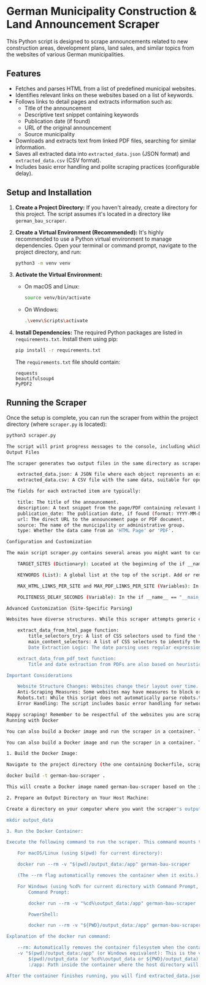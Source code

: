 # German Municipality Construction & Land Announcement Scraper

This Python script is designed to scrape announcements related to new construction areas, development plans, land sales, and similar topics from the websites of various German municipalities.

## Features

- Fetches and parses HTML from a list of predefined municipal websites.
- Identifies relevant links on these websites based on a list of keywords.
- Follows links to detail pages and extracts information such as:
    - Title of the announcement
    - Descriptive text snippet containing keywords
    - Publication date (if found)
    - URL of the original announcement
    - Source municipality
- Downloads and extracts text from linked PDF files, searching for similar information.
- Saves all extracted data into `extracted_data.json` (JSON format) and `extracted_data.csv` (CSV format).
- Includes basic error handling and polite scraping practices (configurable delay).

## Setup and Installation

1.  **Create a Project Directory:**
    If you haven't already, create a directory for this project. The script assumes it's located in a directory like `german_bau_scraper`.

2.  **Create a Virtual Environment (Recommended):**
    It's highly recommended to use a Python virtual environment to manage dependencies. Open your terminal or command prompt, navigate to the project directory, and run:
    ```bash
    python3 -m venv venv
    ```

3.  **Activate the Virtual Environment:**
    -   On macOS and Linux:
        ```bash
        source venv/bin/activate
        ```
    -   On Windows:
        ```bash
        .\venv\Scripts\activate
        ```

4.  **Install Dependencies:**
    The required Python packages are listed in `requirements.txt`. Install them using pip:
    ```bash
    pip install -r requirements.txt
    ```
    The `requirements.txt` file should contain:
    ```
    requests
    beautifulsoup4
    PyPDF2
    ```

## Running the Scraper

Once the setup is complete, you can run the scraper from within the project directory (where `scraper.py` is located):

```bash
python3 scraper.py

The script will print progress messages to the console, including which sites are being processed, links being followed, and data being extracted or saved.
Output Files

The scraper generates two output files in the same directory as scraper.py:

    extracted_data.json: A JSON file where each object represents an extracted announcement. This format is useful for programmatic access.
    extracted_data.csv: A CSV file with the same data, suitable for opening in spreadsheet software.

The fields for each extracted item are typically:

    title: The title of the announcement.
    description: A text snippet from the page/PDF containing relevant keywords.
    publication_date: The publication date, if found (format: YYYY-MM-DD). "Not found" otherwise.
    url: The direct URL to the announcement page or PDF document.
    source: The name of the municipality or administrative group.
    type: Whether the data came from an 'HTML Page' or 'PDF'.

Configuration and Customization

The main script scraper.py contains several areas you might want to customize:

    TARGET_SITES (Dictionary): Located at the beginning of the if __name__ == "__main__": block. This dictionary maps municipality names to their main website URLs. You can add, remove, or modify entries. For some sites, you might achieve better results by pointing the URL directly to their "Aktuelles" (News) or "Bekanntmachungen" (Announcements) page.

    KEYWORDS (List): A global list at the top of the script. Add or remove keywords (in lowercase) to tailor the search.

    MAX_HTML_LINKS_PER_SITE and MAX_PDF_LINKS_PER_SITE (Variables): In the if __name__ == "__main__": block. These limit how many relevant HTML detail pages or PDF links the scraper will process from each main site. Adjust these for broader or narrower scraping.

    POLITENESS_DELAY_SECONDS (Variable): In the if __name__ == "__main__": block. Sets a delay (in seconds) between HTTP requests to the same site's subpages. It's important to keep this at a reasonable value (e.g., 0.5-2 seconds) to avoid overloading servers.

Advanced Customization (Site-Specific Parsing)

Websites have diverse structures. While this scraper attempts generic extraction, you will likely need to customize the parsing logic for optimal results on each specific website. Key areas in scraper.py:

    extract_data_from_html_page function:
        title_selectors_try: A list of CSS selectors used to find the title. You may need to add or adjust these based on how titles are marked up on target sites (e.g., specific <h1> classes).
        main_content_selectors: A list of CSS selectors to identify the main content area of a page. This helps focus the search for relevant paragraphs and dates. Inspect target websites' HTML structure (using browser developer tools) to find appropriate selectors.
        Date Extraction Logic: The date parsing uses regular expressions and attempts to parse common formats. This is notoriously tricky and often requires site-specific patterns or adjustments to the date_patterns list or the parsing logic within this function.

    extract_data_from_pdf_text function:
        Title and date extraction from PDFs are also based on heuristics (e.g., first few lines for title, regex for dates). These might need refinement based on common PDF layouts from the target municipalities.

Important Considerations

    Website Structure Changes: Websites change their layout over time. If the scraper stops working for a particular site, you'll likely need to update its CSS selectors or parsing logic.
    Anti-Scraping Measures: Some websites may have measures to block or limit automated scraping. If you encounter issues (e.g., getting blocked), you might need to use more advanced techniques like rotating user agents, using proxies, or reducing crawl speed further. This script uses a default User-Agent.
    Robots.txt: While this script does not automatically parse robots.txt files, it's good practice to be aware of a website's scraping policies if you intend to scrape frequently or extensively.
    Error Handling: The script includes basic error handling for network requests and file operations. For production use, you might want to enhance this (e.g., more detailed logging, retry mechanisms).

Happy scraping! Remember to be respectful of the websites you are scraping.
Running with Docker

You can also build a Docker image and run the scraper in a container. This is useful for ensuring a consistent environment and managing dependencies easily.

You can also build a Docker image and run the scraper in a container. This is useful for ensuring a consistent environment and managing dependencies easily.

1. Build the Docker Image:

Navigate to the project directory (the one containing Dockerfile, scraper.py, and requirements.txt) in your terminal and run:

docker build -t german-bau-scraper .

This will create a Docker image named german-bau-scraper based on the instructions in the Dockerfile.

2. Prepare an Output Directory on Your Host Machine:

Create a directory on your computer where you want the scraper's output files (extracted_data.json and extracted_data.csv) to be saved. For example:

mkdir output_data

3. Run the Docker Container:

Execute the following command to run the scraper. This command mounts the output_data directory you created into the /app directory within the container (which is the working directory where scraper.py runs and saves its files).

    For macOS/Linux (using $(pwd) for current directory):

    docker run --rm -v "$(pwd)/output_data:/app" german-bau-scraper

    (The --rm flag automatically removes the container when it exits.)

    For Windows (using %cd% for current directory with Command Prompt, or ${PWD} with PowerShell):
        Command Prompt:

        docker run --rm -v "%cd%\output_data:/app" german-bau-scraper

        PowerShell:

        docker run --rm -v "${PWD}/output_data:/app" german-bau-scraper

Explanation of the docker run command:

    --rm: Automatically removes the container filesystem when the container exits. This is good for cleanup for tasks that run and then stop.
    -v "$(pwd)/output_data:/app" (or Windows equivalent): This is the volume mount.
        $(pwd)/output_data (or %cd%\output_data or ${PWD}/output_data): Path to the directory on your host machine.
        :/app: Path inside the container where the host directory will be mounted. Since scraper.py saves files to its current directory (/app inside the container), the output files will appear in your output_data folder on your host.

After the container finishes running, you will find extracted_data.json and extracted_data.csv in the output_data directory on your host system.
